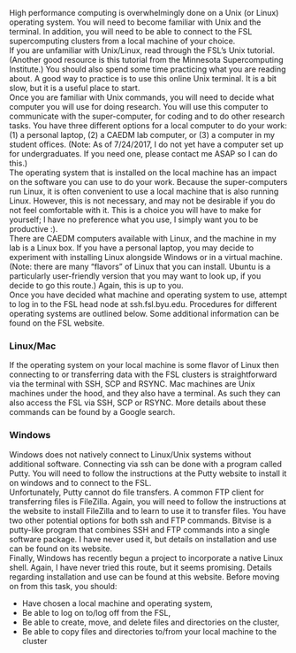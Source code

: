 High performance computing is overwhelmingly done on a Unix (or Linux) operating system. You will need to become familiar with Unix and the terminal. In addition, you will need to be able to connect to the FSL supercomputing clusters from a local machine of your choice.  
If you are unfamiliar with Unix/Linux, read through the FSL’s Unix tutorial. (Another good resource is this tutorial from the Minnesota Supercomputing Institute.) You should also spend some time practicing what you are reading about. A good way to practice is to use this online Unix terminal. It is a bit slow, but it is a useful place to start.  
Once you are familiar with Unix commands, you will need to decide what computer you will use for doing research. You will use this computer to communicate with the super-computer, for coding and to do other research tasks. You have three different options for a local computer to do your work: (1) a personal laptop, (2) a CAEDM lab computer, or (3) a computer in my student offices. (Note: As of 7/24/2017, I do not yet have a computer set up for undergraduates. If you need one, please contact me ASAP so I can do this.)  
The operating system that is installed on the local machine has an impact on the software you can use to do your work. Because the super-computers run Linux, it is often convenient to use a local machine that is also running Linux. However, this is not necessary, and may not be desirable if you do not feel comfortable with it. This is a choice you will have to make for yourself; I have no preference what you use, I simply want you to be productive :).  
There are CAEDM computers available with Linux, and the machine in my lab is a Linux box. If you have a personal laptop, you may decide to experiment with installing Linux alongside Windows or in a virtual machine. (Note: there are many “flavors” of Linux that you can install. Ubuntu is a particularly user-friendly version that you may want to look up, if you decide to go this route.) Again, this is up to you.  
Once you have decided what machine and operating system to use, attempt to log in to the FSL head node at ssh.fsl.byu.edu. Procedures for different operating systems are outlined below. Some additional information can be found on the FSL website.  
### Linux/Mac
If the operating system on your local machine is some flavor of Linux then connecting to or transferring data with the FSL clusters is straightforward via the terminal with SSH, SCP and RSYNC. Mac machines are Unix machines under the hood, and they also have a terminal. As such they can also access the FSL via SSH, SCP or RSYNC. More details about these commands can be found by a Google search.  
### Windows
Windows does not natively connect to Linux/Unix systems without additional software. Connecting via ssh can be done with a program called Putty. You will need to follow the instructions at the Putty website to install it on windows and to connect to the FSL.  
Unfortunately, Putty cannot do file transfers. A common FTP client for transferring files is FileZilla. Again, you will need to follow the instructions at the website to install FileZilla and to learn to use it to transfer files.
You have two other potential options for both ssh and FTP commands. Bitvise is a putty-like program that combines SSH and FTP commands into a single software package. I have never used it, but details on installation and use can be found on its website.  
Finally, Windows has recently begun a project to incorporate a native Linux shell. Again, I have never tried this route, but it seems promising. Details regarding installation and use can be found at this website.
Before moving on from this task, you should:
* Have chosen a local machine and operating system,
* Be able to log on to/log off from the FSL,
* Be able to create, move, and delete files and directories on the cluster,
* Be able to copy files and directories to/from your local machine to the cluster
